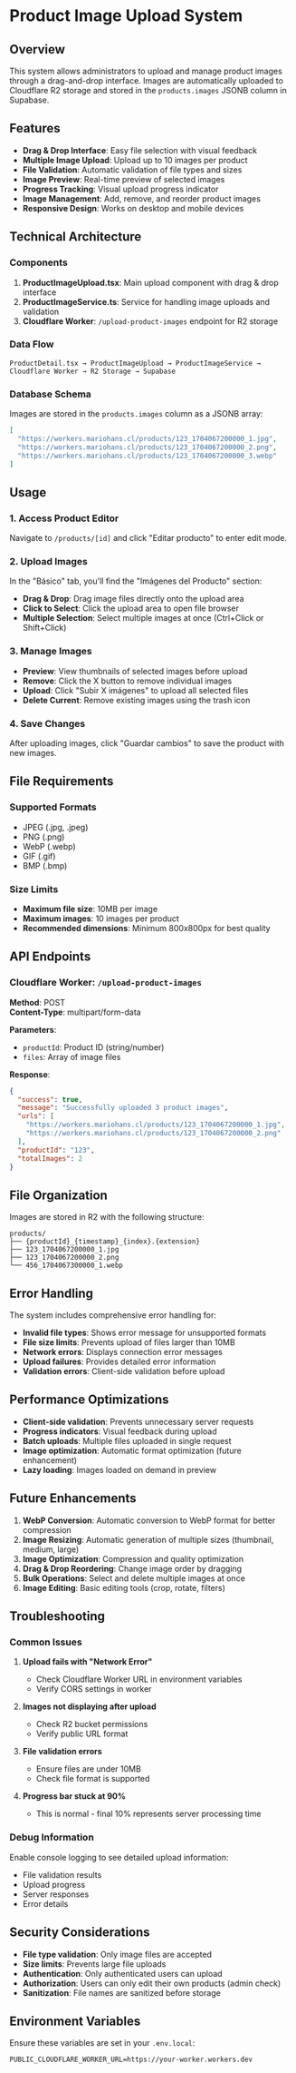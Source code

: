 # Product Image Upload System

## Overview

This system allows administrators to upload and manage product images through a drag-and-drop interface. Images are automatically uploaded to Cloudflare R2 storage and stored in the `products.images` JSONB column in Supabase.

## Features

- **Drag & Drop Interface**: Easy file selection with visual feedback
- **Multiple Image Upload**: Upload up to 10 images per product
- **File Validation**: Automatic validation of file types and sizes
- **Image Preview**: Real-time preview of selected images
- **Progress Tracking**: Visual upload progress indicator
- **Image Management**: Add, remove, and reorder product images
- **Responsive Design**: Works on desktop and mobile devices

## Technical Architecture

### Components

1. **ProductImageUpload.tsx**: Main upload component with drag & drop interface
2. **ProductImageService.ts**: Service for handling image uploads and validation
3. **Cloudflare Worker**: `/upload-product-images` endpoint for R2 storage

### Data Flow

```
ProductDetail.tsx → ProductImageUpload → ProductImageService → Cloudflare Worker → R2 Storage → Supabase
```

### Database Schema

Images are stored in the `products.images` column as a JSONB array:

```json
[
  "https://workers.mariohans.cl/products/123_1704067200000_1.jpg",
  "https://workers.mariohans.cl/products/123_1704067200000_2.png",
  "https://workers.mariohans.cl/products/123_1704067200000_3.webp"
]
```

## Usage

### 1. Access Product Editor

Navigate to `/products/[id]` and click "Editar producto" to enter edit mode.

### 2. Upload Images

In the "Básico" tab, you'll find the "Imágenes del Producto" section:

- **Drag & Drop**: Drag image files directly onto the upload area
- **Click to Select**: Click the upload area to open file browser
- **Multiple Selection**: Select multiple images at once (Ctrl+Click or Shift+Click)

### 3. Manage Images

- **Preview**: View thumbnails of selected images before upload
- **Remove**: Click the X button to remove individual images
- **Upload**: Click "Subir X imágenes" to upload all selected files
- **Delete Current**: Remove existing images using the trash icon

### 4. Save Changes

After uploading images, click "Guardar cambios" to save the product with new images.

## File Requirements

### Supported Formats
- JPEG (.jpg, .jpeg)
- PNG (.png)
- WebP (.webp)
- GIF (.gif)
- BMP (.bmp)

### Size Limits
- **Maximum file size**: 10MB per image
- **Maximum images**: 10 images per product
- **Recommended dimensions**: Minimum 800x800px for best quality

## API Endpoints

### Cloudflare Worker: `/upload-product-images`

**Method**: POST  
**Content-Type**: multipart/form-data

**Parameters**:
- `productId`: Product ID (string/number)
- `files`: Array of image files

**Response**:
```json
{
  "success": true,
  "message": "Successfully uploaded 3 product images",
  "urls": [
    "https://workers.mariohans.cl/products/123_1704067200000_1.jpg",
    "https://workers.mariohans.cl/products/123_1704067200000_2.png"
  ],
  "productId": "123",
  "totalImages": 2
}
```

## File Organization

Images are stored in R2 with the following structure:

```
products/
├── {productId}_{timestamp}_{index}.{extension}
├── 123_1704067200000_1.jpg
├── 123_1704067200000_2.png
└── 456_1704067300000_1.webp
```

## Error Handling

The system includes comprehensive error handling for:

- **Invalid file types**: Shows error message for unsupported formats
- **File size limits**: Prevents upload of files larger than 10MB
- **Network errors**: Displays connection error messages
- **Upload failures**: Provides detailed error information
- **Validation errors**: Client-side validation before upload

## Performance Optimizations

- **Client-side validation**: Prevents unnecessary server requests
- **Progress indicators**: Visual feedback during upload
- **Batch uploads**: Multiple files uploaded in single request
- **Image optimization**: Automatic format optimization (future enhancement)
- **Lazy loading**: Images loaded on demand in preview

## Future Enhancements

1. **WebP Conversion**: Automatic conversion to WebP format for better compression
2. **Image Resizing**: Automatic generation of multiple sizes (thumbnail, medium, large)
3. **Image Optimization**: Compression and quality optimization
4. **Drag & Drop Reordering**: Change image order by dragging
5. **Bulk Operations**: Select and delete multiple images at once
6. **Image Editing**: Basic editing tools (crop, rotate, filters)

## Troubleshooting

### Common Issues

1. **Upload fails with "Network Error"**
   - Check Cloudflare Worker URL in environment variables
   - Verify CORS settings in worker

2. **Images not displaying after upload**
   - Check R2 bucket permissions
   - Verify public URL format

3. **File validation errors**
   - Ensure files are under 10MB
   - Check file format is supported

4. **Progress bar stuck at 90%**
   - This is normal - final 10% represents server processing time

### Debug Information

Enable console logging to see detailed upload information:
- File validation results
- Upload progress
- Server responses
- Error details

## Security Considerations

- **File type validation**: Only image files are accepted
- **Size limits**: Prevents large file uploads
- **Authentication**: Only authenticated users can upload
- **Authorization**: Users can only edit their own products (admin check)
- **Sanitization**: File names are sanitized before storage

## Environment Variables

Ensure these variables are set in your `.env.local`:

```env
PUBLIC_CLOUDFLARE_WORKER_URL=https://your-worker.workers.dev
```
